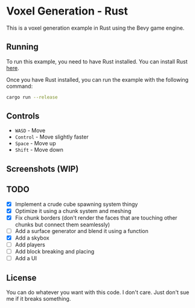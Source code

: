 # Voxel Generation - Rust

This is a voxel generation example in Rust using the Bevy game engine.

## Running

To run this example, you need to have Rust installed. You can install Rust [here](https://www.rust-lang.org/tools/install).

Once you have Rust installed, you can run the example with the following command:

```bash
cargo run --release
```

## Controls

- `WASD` - Move
- `Control` - Move slightly faster
- `Space` - Move up
- `Shift` - Move down

## Screenshots (WIP)

## TODO

- [x] Implement a crude cube spawning system thingy
- [x] Optimize it using a chunk system and meshing
- [x] Fix chunk borders (don't render the faces that are touching other chunks but connect them seamlessly)
- [ ] Add a surface generator and blend it using a function
- [x] Add a skybox
- [ ] Add players
- [ ] Add block breaking and placing
- [ ] Add a UI

## License

You can do whatever you want with this code. I don't care. Just don't sue me if it breaks something.
